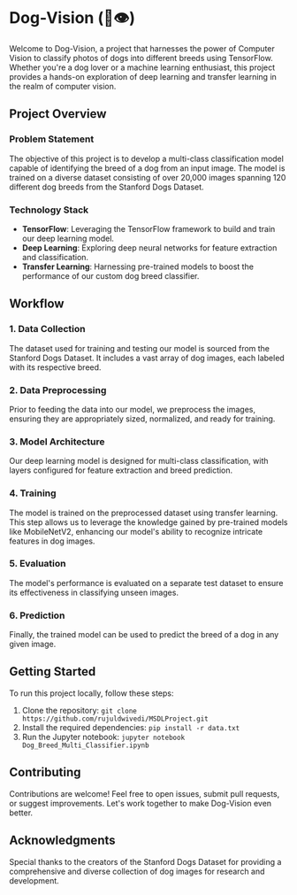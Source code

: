 # Dog-Vision (🐶👁)

Welcome to Dog-Vision, a project that harnesses the power of Computer Vision to classify photos of dogs into different breeds using TensorFlow. Whether you're a dog lover or a machine learning enthusiast, this project provides a hands-on exploration of deep learning and transfer learning in the realm of computer vision.

## Project Overview

### Problem Statement

The objective of this project is to develop a multi-class classification model capable of identifying the breed of a dog from an input image. The model is trained on a diverse dataset consisting of over 20,000 images spanning 120 different dog breeds from the Stanford Dogs Dataset.

### Technology Stack

- **TensorFlow**: Leveraging the TensorFlow framework to build and train our deep learning model.
- **Deep Learning**: Exploring deep neural networks for feature extraction and classification.
- **Transfer Learning**: Harnessing pre-trained models to boost the performance of our custom dog breed classifier.

## Workflow

### 1. Data Collection

The dataset used for training and testing our model is sourced from the Stanford Dogs Dataset. It includes a vast array of dog images, each labeled with its respective breed.

### 2. Data Preprocessing

Prior to feeding the data into our model, we preprocess the images, ensuring they are appropriately sized, normalized, and ready for training.

### 3. Model Architecture

Our deep learning model is designed for multi-class classification, with layers configured for feature extraction and breed prediction.

### 4. Training

The model is trained on the preprocessed dataset using transfer learning. This step allows us to leverage the knowledge gained by pre-trained models like MobileNetV2, enhancing our model's ability to recognize intricate features in dog images.

### 5. Evaluation

The model's performance is evaluated on a separate test dataset to ensure its effectiveness in classifying unseen images.

### 6. Prediction

Finally, the trained model can be used to predict the breed of a dog in any given image.

## Getting Started

To run this project locally, follow these steps:

1. Clone the repository: `git clone https://github.com/rujuldwivedi/MSDLProject.git`
2. Install the required dependencies: `pip install -r data.txt`
3. Run the Jupyter notebook: `jupyter notebook Dog_Breed_Multi_Classifier.ipynb`

## Contributing

Contributions are welcome! Feel free to open issues, submit pull requests, or suggest improvements. Let's work together to make Dog-Vision even better.

## Acknowledgments

Special thanks to the creators of the Stanford Dogs Dataset for providing a comprehensive and diverse collection of dog images for research and development.
